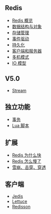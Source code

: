 ## Redis

- [Redis 概览](https://github.com/lazecoding/Note/blob/main/note/articles/redis/概览.md)
- [数据结构与对象](https://github.com/lazecoding/Note/blob/main/note/articles/redis/数据结构与对象.md)
- [存储管理](https://github.com/lazecoding/Note/blob/main/note/articles/redis/存储管理.md)
- [事件驱动](https://github.com/lazecoding/Note/blob/main/note/articles/redis/事件驱动.md)
- [持久化](https://github.com/lazecoding/Note/blob/main/note/articles/redis/持久化.md)
- [客户端和服务器](https://github.com/lazecoding/Note/blob/main/note/articles/redis/客户端和服务器.md)
- [多机模式](https://github.com/lazecoding/Note/blob/main/note/articles/redis/多机模式.md)
- [IO 模型](https://github.com/lazecoding/Note/blob/main/note/articles/redis/IO模型.md)

## V5.0

- [Stream](https://github.com/lazecoding/Note/blob/main/note/articles/redis/Stream.md)


## 独立功能

- [事务](https://github.com/lazecoding/Note/blob/main/note/articles/redis/事务.md)
- [Lua 脚本](https://github.com/lazecoding/Note/blob/main/note/articles/redis/Lua脚本.md)

<!--
-->

## 扩展

- [Redis 为什么快](https://github.com/lazecoding/Note/blob/main/note/articles/redis/RedisPower.md)
- [Redis 怎么慢了](https://github.com/lazecoding/Note/blob/main/note/articles/redis/RedisSlow.md)
- [雪崩、击穿、穿透](https://github.com/lazecoding/Note/blob/main/note/articles/redis/雪崩、击穿、穿透.md)

## 客户端

- [Jedis](https://github.com/lazecoding/Note/blob/main/note/articles/redis/Jedis.md)
- [Lettuce](https://github.com/lazecoding/Note/blob/main/note/articles/redis/Lettuce.md)
- [Redisson](https://github.com/lazecoding/Note/blob/main/note/articles/redis/Redisson.md)



